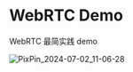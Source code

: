 # WebRTC Demo

WebRTC 最简实践 demo

![PixPin_2024-07-02_11-06-28](https://github.com/mkdir700/webrtc-demo/assets/56359329/eae05755-6950-441d-83f4-99656e7088a3)
